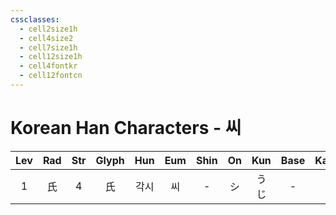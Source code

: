 ```yaml
---
cssclasses:
  - cell2size1h
  - cell4size2
  - cell7size1h
  - cell12size1h
  - cell4fontkr
  - cell12fontcn
---
```


# Korean Han Characters - 씨

| Lev | Rad | Str | Glyph | Hun | Eum | Shin | On  | Kun | Base | Kana | Simp |    Man     | Can | Viet |
| :-: | :-: | :-: | :---: | :-: | :-: | :--: | :-: | :-: | :--: | :--: | :--: | :--------: | :-: | :--: |
|  1  |  氏  |  4  |   氏   | 각시  |  씨  |  -   |  シ  | うじ  |  -   |  -   |  -   | shì<br>zhī | si6 | thị  |

